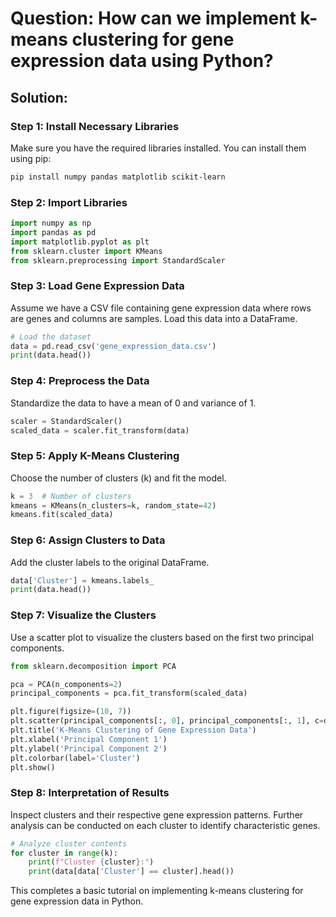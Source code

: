 # Question: How can we implement k-means clustering for gene expression data using Python?

## Solution:

### Step 1: Install Necessary Libraries

Make sure you have the required libraries installed. You can install them using pip:

```bash
pip install numpy pandas matplotlib scikit-learn
```

### Step 2: Import Libraries

```python
import numpy as np
import pandas as pd
import matplotlib.pyplot as plt
from sklearn.cluster import KMeans
from sklearn.preprocessing import StandardScaler
```

### Step 3: Load Gene Expression Data

Assume we have a CSV file containing gene expression data where rows are genes and columns are samples. Load this data into a DataFrame.

```python
# Load the dataset
data = pd.read_csv('gene_expression_data.csv')
print(data.head())
```

### Step 4: Preprocess the Data

Standardize the data to have a mean of 0 and variance of 1.

```python
scaler = StandardScaler()
scaled_data = scaler.fit_transform(data)
```

### Step 5: Apply K-Means Clustering

Choose the number of clusters (k) and fit the model.

```python
k = 3  # Number of clusters
kmeans = KMeans(n_clusters=k, random_state=42)
kmeans.fit(scaled_data)
```

### Step 6: Assign Clusters to Data

Add the cluster labels to the original DataFrame.

```python
data['Cluster'] = kmeans.labels_
print(data.head())
```

### Step 7: Visualize the Clusters

Use a scatter plot to visualize the clusters based on the first two principal components.

```python
from sklearn.decomposition import PCA

pca = PCA(n_components=2)
principal_components = pca.fit_transform(scaled_data)

plt.figure(figsize=(10, 7))
plt.scatter(principal_components[:, 0], principal_components[:, 1], c=data['Cluster'], cmap='viridis')
plt.title('K-Means Clustering of Gene Expression Data')
plt.xlabel('Principal Component 1')
plt.ylabel('Principal Component 2')
plt.colorbar(label='Cluster')
plt.show()
```

### Step 8: Interpretation of Results

Inspect clusters and their respective gene expression patterns. Further analysis can be conducted on each cluster to identify characteristic genes.

```python
# Analyze cluster contents
for cluster in range(k):
    print(f"Cluster {cluster}:")
    print(data[data['Cluster'] == cluster].head())
```

This completes a basic tutorial on implementing k-means clustering for gene expression data in Python.